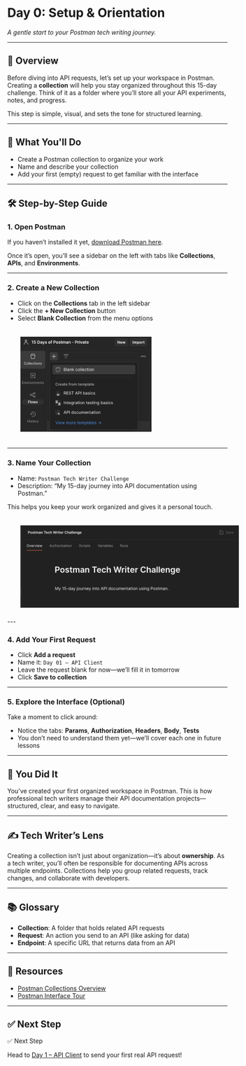 # Day 0: Setup & Orientation

_A gentle start to your Postman tech writing journey._

---

## 🧭 Overview

Before diving into API requests, let’s set up your workspace in Postman. Creating a **collection** will help you stay organized throughout this 15-day challenge. Think of it as a folder where you’ll store all your API experiments, notes, and progress.

This step is simple, visual, and sets the tone for structured learning.

---

## 🎯 What You'll Do

- Create a Postman collection to organize your work
- Name and describe your collection
- Add your first (empty) request to get familiar with the interface

---

## 🛠️ Step-by-Step Guide

### 1. Open Postman

If you haven’t installed it yet, [download Postman here](https://www.postman.com/downloads/).

Once it’s open, you’ll see a sidebar on the left with tabs like **Collections**, **APIs**, and **Environments**.

---

### 2. Create a New Collection

- Click on the **Collections** tab in the left sidebar
- Click the **+ New Collection** button
- Select **Blank Collection** from the menu options

<img src="../assets/screenshots/day00-create-new-collection.png" width="300" style="margin: 20px 0px 20px 30px" />
<!-- ![New Collection Button](../assets/screenshots/day00-create-new-collection_resized.png) -->

---

### 3. Name Your Collection

- Name: `Postman Tech Writer Challenge`
- Description: “My 15-day journey into API documentation using Postman.”

This helps you keep your work organized and gives it a personal touch.

<!-- ![New Collection Button](../assets/screenshots/day00-new-collection.png) -->
<img src="../assets/screenshots/day00-name-collection.png" width="500" style="margin: 20px 0px 20px 30px" />
<!-- ![New Collection Button](../assets/screenshots/day00-create-new-collection_resized.png) -->
---

### 4. Add Your First Request

- Click **Add a request**
- Name it: `Day 01 – API Client`
- Leave the request blank for now—we’ll fill it in tomorrow
- Click **Save to collection**

<!-- ![Add Request](../assets/screenshots/day00-add-request.png) -->

---

### 5. Explore the Interface (Optional)

Take a moment to click around:
- Notice the tabs: **Params**, **Authorization**, **Headers**, **Body**, **Tests**
- You don’t need to understand them yet—we’ll cover each one in future lessons

---

## 🎉 You Did It

You’ve created your first organized workspace in Postman. This is how professional tech writers manage their API documentation projects—structured, clear, and easy to navigate.

---

## ✍️ Tech Writer’s Lens

Creating a collection isn’t just about organization—it’s about **ownership**. As a tech writer, you’ll often be responsible for documenting APIs across multiple endpoints. Collections help you group related requests, track changes, and collaborate with developers.

---

## 📚 Glossary

- **Collection**: A folder that holds related API requests
- **Request**: An action you send to an API (like asking for data)
- **Endpoint**: A specific URL that returns data from an API

---

## 🔗 Resources

- [Postman Collections Overview](https://learning.postman.com/docs/publishing-your-api/collections/overview/)
- [Postman Interface Tour](https://learning.postman.com/docs/getting-started/navigating-postman/)

---

## ✅ Next Step

✅ Next Step

Head to [Day 1 – API Client](https://github.com/your-username/postman-tech-writer-challenge/tree/main/01-api-client) to send your first real API request!


